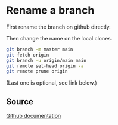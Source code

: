 # Rename a branch
First rename the branch on github directly.

Then change the name on the local clones.

```bash
git branch -m master main
git fetch origin
git branch -u origin/main main
git remote set-head origin -a
git remote prune origin
```
 (Last one is optional, see link below.)

## Source

[Github documentation](https://docs.github.com/en/repositories/configuring-branches-and-merges-in-your-repository/managing-branches-in-your-repository/renaming-a-branch)